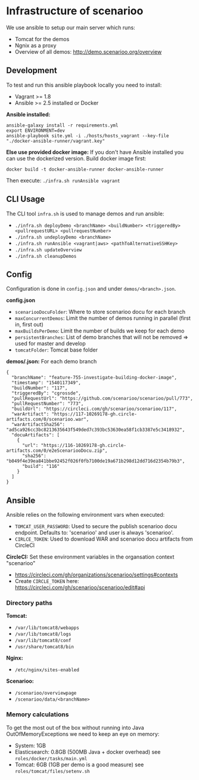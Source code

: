 # Infrastructure of scenarioo

We use ansible to setup our main server which runs:
- Tomcat for the demos
- Ngnix as a proxy
- Overview of all demos: http://demo.scenarioo.org/overview

## Development

To test and run this ansible playbook locally you need to install:
- Vagrant >= 1.8
- Ansible >= 2.5 installed or Docker

**Ansible installed:** 
```
ansible-galaxy install -r requirements.yml
export ENVIRONMENT=dev
ansible-playbook site.yml -i ./hosts/hosts_vagrant --key-file "./docker-ansible-runner/vagrant.key"
```

**Else use provided docker image:**
If you don't have Ansible installed you can use the dockerized version. Build docker image first:
```
docker build -t docker-ansible-runner docker-ansible-runner
```

Then execute: `./infra.sh runAnsible vagrant`

## CLI Usage

The CLI tool `infra.sh` is used to manage demos and run ansible:
 - `./infra.sh deployDemo <branchName> <buildNumber> <triggeredBy> <pullrequestURL> <pullrequestNumber>`
 - `./infra.sh undeployDemo <branchName>`
 - `./infra.sh runAnsible <vagrant|aws> <pathToAlternativeSSHKey>`
 - `./infra.sh updateOverview`
 - `./infra.sh cleanupDemos`
    
## Config
Configuration is done in `config.json` and under `demos/<branch>.json`.

**config.json**
- `scenariooDocuFolder`: Where to store scenarioo docu for each branch
- `maxConcurrentDemos`: Limit the number of demos running in parallel (first in, first out)
- `maxBuildsPerDemo`: Limit the number of builds we keep for each demo
- `persistentBranches`: List of demo branches that will not be removed => used for master and develop
- `tomcatFolder`: Tomcat base folder

**demos/<branch>.json:** For each demo branch
```
{
  "branchName": "feature-755-investigate-building-docker-image",
  "timestamp": "1540117349",
  "buildNumber": "117",
  "triggeredBy": "cgrossde",
  "pullRequestUrl": "https://github.com/scenarioo/scenarioo/pull/773",
  "pullRequestNumber": "773",
  "buildUrl": "https://circleci.com/gh/scenarioo/scenarioo/117",
  "warArtifact": "https://117-10269178-gh.circle-artifacts.com/0/scenarioo.war",
  "warArtifactSha256": "ad5ca926cc3bc8213635643f549ded7c393bc53630ea58f1cb3387e5c3418932",
  "docuArtifacts": [
    {
      "url": "https://116-10269178-gh.circle-artifacts.com/0/e2eScenariooDocu.zip",
      "sha256": "b049f4e39ea841bbe92452f026f0fb7100de19a671b298d12dd716d2354b79b3",
      "build": "116"
    }
  ]
}
```


## Ansible

Ansible relies on the following environment vars when executed:
- `TOMCAT_USER_PASSWORD`: Used to secure the publish scenarioo docu endpoint. Defaults to: 'scenarioo' and user is always 'scenarioo'.
- `CIRLCE_TOKEN`: Used to download WAR and scenarioo docu artifacts from CircleCI

**CircleCI:** Set these environment variables in the organsation context "scenarioo"
 * https://circleci.com/gh/organizations/scenarioo/settings#contexts
 * Create `CIRCLE_TOKEN` here: https://circleci.com/gh/scenarioo/scenarioo/edit#api 

### Directory paths
**Tomcat:**
- `/var/lib/tomcat8/webapps` 
- `/var/lib/tomcat8/logs` 
- `/var/lib/tomcat8/conf` 
- `/usr/share/tomcat8/bin`

**Nginx:**
- `/etc/nginx/sites-enabled` 

**Scenarioo:**
- `/scenarioo/overviewpage`
- `/scenarioo/data/<branchName>`


### Memory calculations

To get the most out of the box without running into Java OutOfMemoryExceptions we need to keep an eye on memory:

- System: 1GB
- Elasticsearch: 0.8GB  (500MB Java + docker overhead)  see `roles/docker/tasks/main.yml`
- Tomcat: 6GB (1GB per demo is a good measure)  see `roles/tomcat/files/setenv.sh`